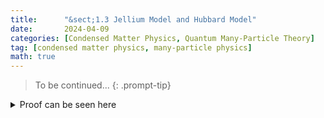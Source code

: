 ```yaml
---
title:      "&sect;1.3 Jellium Model and Hubbard Model"
date:       2024-04-09
categories: [Condensed Matter Physics, Quantum Many-Particle Theory]
tag: [condensed matter physics, many-particle physics]
math: true
---
```

> To be continued...
{: .prompt-tip}


<details>
<summary> Proof can be seen here </summary>
The proof is left as an exercise.
</details>